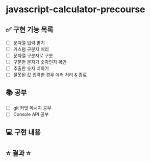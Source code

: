 # javascript-calculator-precourse
## ✅ 구현 기능 목록
- [ ] 문자열 입력 받기
- [ ] 커스텀 구분자 처리
- [ ] 문자열 구분자로 구분
- [ ] 구분한 문자가 숫자인지 확인
- [ ] 추출한 숫자 더하기
- [ ] 잘못된 값 입력한 경우 에러 처리 & 종료

## 📚 공부
- [ ] git 커밋 메시지 공부
- [ ] Console API 공부

## 💻 구현 내용

## ⭐️ 결과 ⭐️ 
